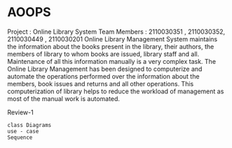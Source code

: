 # AOOPS


Project : Online Library System Team Members : 2110030351 , 2110030352, 2110030449 , 2110030201 Online Library Management System maintains the information about the books
present in the library, their authors, the members of library to whom books are issued, library staff and all. Maintenance of all this information manually is a very complex
task. The Online Library Management has been designed to computerize and automate the operations performed over the information about the members, book issues and returns
and all other operations. This computerization of library helps to reduce the workload of management as most of the manual work is automated.

Review-1

    class Diagrams
    use - case
    Sequence

